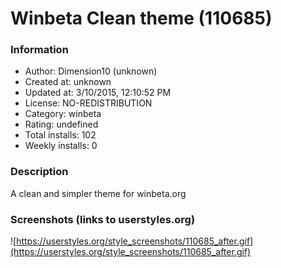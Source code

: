 # Winbeta Clean theme (110685)

### Information
- Author: Dimension10 (unknown)
- Created at: unknown
- Updated at: 3/10/2015, 12:10:52 PM
- License: NO-REDISTRIBUTION
- Category: winbeta
- Rating: undefined
- Total installs: 102
- Weekly installs: 0


### Description
A clean and simpler theme for winbeta.org


### Screenshots (links to userstyles.org)
![https://userstyles.org/style_screenshots/110685_after.gif](https://userstyles.org/style_screenshots/110685_after.gif)


